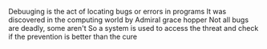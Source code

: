 Debuuging is the act of locating bugs or errors in programs
It was discovered in the computing world by Admiral grace hopper
Not all bugs are deadly, some aren't
So a system is used to access the threat and check if the prevention is better than the cure

